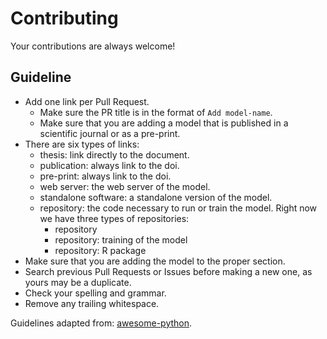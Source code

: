 # Contributing

Your contributions are always welcome!

## Guideline

* Add one link per Pull Request.
    * Make sure the PR title is in the format of `Add model-name`.
    * Make sure that you are adding a model that is published in a scientific journal or as a pre-print.
* There are six types of links:
    * thesis: link directly to the document.
    * publication: always link to the doi.
    * pre-print: always link to the doi.
    * web server: the web server of the model.
    * standalone software: a standalone version of the model.
    * repository: the code necessary to run or train the model. Right now we have three types of repositories:
        * repository
        * repository: training of the model
        * repository: R package
* Make sure that you are adding the model to the proper section.
* Search previous Pull Requests or Issues before making a new one, as yours may be a duplicate.
* Check your spelling and grammar.
* Remove any trailing whitespace.

Guidelines adapted from: [awesome-python](https://github.com/vinta/awesome-python).
